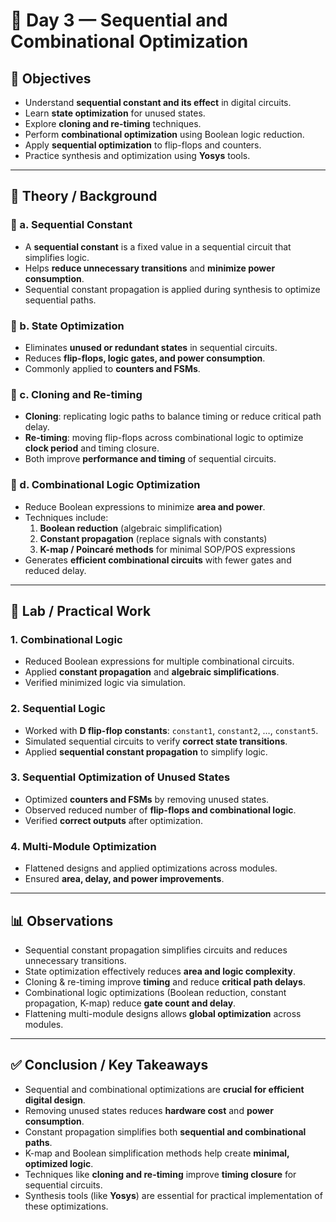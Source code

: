 # 📘 Day 3 — Sequential and Combinational Optimization  

## 🎯 Objectives
- Understand **sequential constant and its effect** in digital circuits.  
- Learn **state optimization** for unused states.  
- Explore **cloning and re-timing** techniques.  
- Perform **combinational optimization** using Boolean logic reduction.  
- Apply **sequential optimization** to flip-flops and counters.  
- Practice synthesis and optimization using **Yosys** tools.  

---

## 📖 Theory / Background  

### 🔹 a. Sequential Constant
- A **sequential constant** is a fixed value in a sequential circuit that simplifies logic.  
- Helps **reduce unnecessary transitions** and **minimize power consumption**.  
- Sequential constant propagation is applied during synthesis to optimize sequential paths.  

### 🔹 b. State Optimization
- Eliminates **unused or redundant states** in sequential circuits.  
- Reduces **flip-flops, logic gates, and power consumption**.  
- Commonly applied to **counters and FSMs**.  

### 🔹 c. Cloning and Re-timing
- **Cloning**: replicating logic paths to balance timing or reduce critical path delay.  
- **Re-timing**: moving flip-flops across combinational logic to optimize **clock period** and timing closure.  
- Both improve **performance and timing** of sequential circuits.  

### 🔹 d. Combinational Logic Optimization
- Reduce Boolean expressions to minimize **area and power**.  
- Techniques include:  
  1. **Boolean reduction** (algebraic simplification)  
  2. **Constant propagation** (replace signals with constants)  
  3. **K-map / Poincaré methods** for minimal SOP/POS expressions  
- Generates **efficient combinational circuits** with fewer gates and reduced delay.  

---

## 🔬 Lab / Practical Work

### 1. Combinational Logic
- Reduced Boolean expressions for multiple combinational circuits.  
- Applied **constant propagation** and **algebraic simplifications**.  
- Verified minimized logic via simulation.  

### 2. Sequential Logic
- Worked with **D flip-flop constants**: `constant1`, `constant2`, …, `constant5`.  
- Simulated sequential circuits to verify **correct state transitions**.  
- Applied **sequential constant propagation** to simplify logic.  

### 3. Sequential Optimization of Unused States
- Optimized **counters and FSMs** by removing unused states.  
- Observed reduced number of **flip-flops and combinational logic**.  
- Verified **correct outputs** after optimization.  

### 4. Multi-Module Optimization
- Flattened designs and applied optimizations across modules.  
- Ensured **area, delay, and power improvements**.  

---

## 📊 Observations
- Sequential constant propagation simplifies circuits and reduces unnecessary transitions.  
- State optimization effectively reduces **area and logic complexity**.  
- Cloning & re-timing improve **timing** and reduce **critical path delays**.  
- Combinational logic optimizations (Boolean reduction, constant propagation, K-map) reduce **gate count and delay**.  
- Flattening multi-module designs allows **global optimization** across modules.  

---

## ✅ Conclusion / Key Takeaways
- Sequential and combinational optimizations are **crucial for efficient digital design**.  
- Removing unused states reduces **hardware cost** and **power consumption**.  
- Constant propagation simplifies both **sequential and combinational paths**.  
- K-map and Boolean simplification methods help create **minimal, optimized logic**.  
- Techniques like **cloning and re-timing** improve **timing closure** for sequential circuits.  
- Synthesis tools (like **Yosys**) are essential for practical implementation of these optimizations.  
